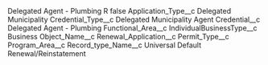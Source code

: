 <?xml version="1.0" encoding="UTF-8"?>
<CustomMetadata xmlns="http://soap.sforce.com/2006/04/metadata" xmlns:xsi="http://www.w3.org/2001/XMLSchema-instance" xmlns:xsd="http://www.w3.org/2001/XMLSchema">
    <label>Delegated Agent - Plumbing R</label>
    <protected>false</protected>
    <values>
        <field>Application_Type__c</field>
        <value xsi:type="xsd:string">Delegated Municipality</value>
    </values>
    <values>
        <field>Credential_Type__c</field>
        <value xsi:type="xsd:string">Delegated Municipality Agent</value>
    </values>
    <values>
        <field>Credential__c</field>
        <value xsi:type="xsd:string">Delegated Agent - Plumbing</value>
    </values>
    <values>
        <field>Functional_Area__c</field>
        <value xsi:nil="true"/>
    </values>
    <values>
        <field>IndividualBusinessType__c</field>
        <value xsi:type="xsd:string">Business</value>
    </values>
    <values>
        <field>Object_Name__c</field>
        <value xsi:type="xsd:string">Renewal_Application__c</value>
    </values>
    <values>
        <field>Permit_Type__c</field>
        <value xsi:nil="true"/>
    </values>
    <values>
        <field>Program_Area__c</field>
        <value xsi:nil="true"/>
    </values>
    <values>
        <field>Record_type_Name__c</field>
        <value xsi:type="xsd:string">Universal Default Renewal/Reinstatement</value>
    </values>
</CustomMetadata>
